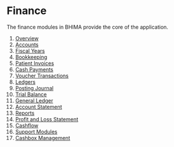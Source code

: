 # Finance

The finance modules in BHIMA provide the core of the application.

1. [Overview](./overview.md)
2. [Accounts](./accounts.md)
3. [Fiscal Years](./fiscal-year.md)
5. [Bookkeeping]()
  1. [Patient Invoices](./bookkeeping/patient-invoices.md)
  2. [Cash Payments](./bookkeeping/cash-payments.md)
  3. [Voucher Transactions](./bookkeeping/vouchers.md)
6. [Ledgers]()
  1. [Posting Journal](./ledgers/posting-journal.md)
  2. [Trial Balance]()
  3. [General Ledger](./ledgers/general-ledger.md)
  4. [Account Statement](./ledgers/account-statement.md)
7. [Reports]()
  1. [Profit and Loss Statement]()
  2. [Cashflow]()
8. [Support Modules]()
  1. [Cashbox Management]()
